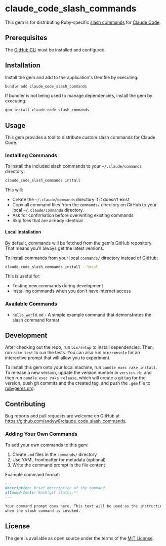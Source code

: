 # claude_code_slash_commands

This gem is for distributing Ruby-specific [slash commands](https://docs.anthropic.com/en/docs/claude-code/slash-commands) for [Claude Code](https://www.anthropic.com/claude-code).

## Prerequisites

The [GitHub CLI](https://cli.github.com) must be installed and configured.

## Installation

Install the gem and add to the application's Gemfile by executing:

```bash
bundle add claude_code_slash_commands
```

If bundler is not being used to manage dependencies, install the gem by executing:

```bash
gem install claude_code_slash_commands
```

## Usage

This gem provides a tool to distribute custom slash commands for Claude Code.

### Installing Commands

To install the included slash commands to your `~/.claude/commands` directory:

```bash
claude_code_slash_commands install
```

This will:
- Create the `~/.claude/commands` directory if it doesn't exist
- Copy all command files from the `commands/` directory on GitHub to your local `~/.claude/commands` directory.
- Ask for confirmation before overwriting existing commands
- Skip files that are already identical

#### Local Installation

By default, commands will be fetched from the gem's GitHub repository. That means you'll always get the latest versions.

To install commands from your local `commands/` directory instead of GitHub:

```bash
claude_code_slash_commands install --local
```

This is useful for:
- Testing new commands during development
- Installing commands when you don't have internet access

### Available Commands

- `hello_world.md` - A simple example command that demonstrates the slash command format

## Development

After checking out the repo, run `bin/setup` to install dependencies. Then, run `rake test` to run the tests. You can also run `bin/console` for an interactive prompt that will allow you to experiment.

To install this gem onto your local machine, run `bundle exec rake install`. To release a new version, update the version number in `version.rb`, and then run `bundle exec rake release`, which will create a git tag for the version, push git commits and the created tag, and push the `.gem` file to [rubygems.org](https://rubygems.org).

## Contributing

Bug reports and pull requests are welcome on GitHub at https://github.com/andyw8/claude_code_slash_commands.

### Adding Your Own Commands

To add your own commands to this gem:

1. Create `.md` files in the `commands/` directory
2. Use YAML frontmatter for metadata (optional)
3. Write the command prompt in the file content

Example command format:
```markdown
---
description: Brief description of the command
allowed-tools: Bash(git status:*)
---

Your command prompt goes here. This text will be used as the instruction
when the slash command is invoked.
```

## License

The gem is available as open source under the terms of the [MIT License](https://opensource.org/licenses/MIT).
